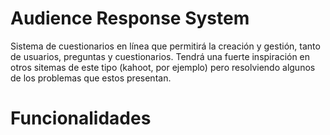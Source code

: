 # Audience Response System
Sistema de cuestionarios en línea que permitirá la creación y gestión, tanto de usuarios, preguntas y cuestionarios. Tendrá una fuerte inspiración en otros sitemas de este tipo (kahoot, por ejemplo) pero resolviendo algunos de los problemas que estos presentan.
# Funcionalidades
